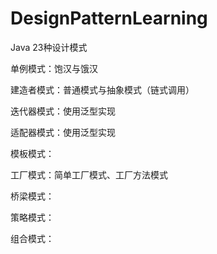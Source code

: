 # DesignPatternLearning
Java 23种设计模式

单例模式：饱汉与饿汉

建造者模式：普通模式与抽象模式（链式调用）

迭代器模式：使用泛型实现

适配器模式：使用泛型实现

模板模式：

工厂模式：简单工厂模式、工厂方法模式

桥梁模式：

策略模式：

组合模式：
